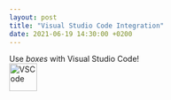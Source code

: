 ```yaml
---
layout: post
title: "Visual Studio Code Integration"
date: 2021-06-19 14:30:00 +0200
---
```


Use *boxes* with Visual Studio Code!<br/>
<a href="{{ site.baseurl }}/editors-vscode.html"><img src="{{ site.baseurl }}/images/vscode-logo.png"
   class="img-fluid" width="50" height="50" alt="VSCode" /></a>

